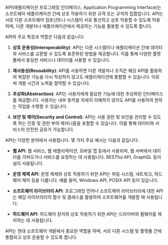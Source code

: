 API(애플리케이션 프로그래밍 인터페이스, Application Programming Interface)는 소프트웨어 애플리케이션 간에 상호 작용하기 위한 규격 또는 규칙의 집합입니다. API는 서로 다른 소프트웨어 컴포넌트나 시스템이 서로 통신하고 상호 작용할 수 있도록 허용하며, 다른 개발자나 애플리케이션에서 제공하는 기능을 활용할 수 있도록 합니다.

API의 주요 특징과 역할은 다음과 같습니다:

1. **상호 운용성(Interoperability)**: API는 다른 시스템이나 애플리케이션 간에 데이터와 서비스를 교환할 수 있도록 표준화된 방법을 제공합니다. 이를 통해 다양한 플랫폼에서 동일한 서비스나 데이터를 사용할 수 있습니다.

2. **재사용성(Reusability)**: API를 사용하면 다른 개발자나 조직은 해당 API를 활용하여 복잡한 기능을 다시 작성하지 않고도 애플리케이션에 통합할 수 있습니다. 이로써 개발 시간과 노력을 절약할 수 있습니다.

3. **추상화(Abstraction)**: API는 사용자에게 필요한 기능에 대한 추상화된 인터페이스를 제공합니다. 사용자는 내부 동작을 자세히 이해하지 않아도 API를 사용하여 원하는 작업을 수행할 수 있습니다.

4. **보안 및 제어(Security and Control)**: API는 사용 권한 및 보안을 관리할 수 있도록 하는 인증 및 권한 부여 메커니즘을 포함할 수 있습니다. 이를 통해 데이터와 서비스의 안전한 공유가 가능합니다.

API는 다양한 분야에서 사용됩니다. 몇 가지 주요 예시는 다음과 같습니다:

- **웹 API**: 웹 서비스, 웹 애플리케이션, 모바일 앱 등에서 사용되며, 웹 서버에서 데이터를 가져오거나 서비스를 요청하는 데 사용됩니다. RESTful API, GraphQL 등이 널리 사용됩니다.

- **운영 체제 API**: 운영 체제와 상호 작용하기 위한 API는 파일 시스템, 네트워크, 하드웨어 제어 등을 다룹니다. 예를 들어, Windows API, POSIX API 등이 있습니다.

- **소프트웨어 라이브러리 API**: 프로그래밍 언어나 소프트웨어 라이브러리에 대한 API는 해당 라이브러리의 함수 및 클래스를 활용하여 소프트웨어를 개발할 때 사용됩니다.

- **하드웨어 API**: 하드웨어 장치와 상호 작용하기 위한 API는 드라이버와 펌웨어를 제어하는 데 사용됩니다.

API는 현대 소프트웨어 개발에서 중요한 역할을 하며, 서로 다른 시스템 및 플랫폼 간에 통합되고 상호 운용할 수 있도록 합니다.